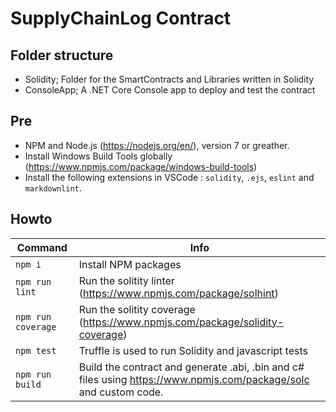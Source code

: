 # SupplyChainLog Contract

## Folder structure

- Solidity; Folder for the SmartContracts and Libraries written in Solidity
- ConsoleApp; A .NET Core Console app to deploy and test the contract

## Pre

- NPM and Node.js (<https://nodejs.org/en/>), version 7 or greather.
- Install Windows Build Tools globally (<https://www.npmjs.com/package/windows-build-tools>)
- Install the following extensions in VSCode : `solidity`, `.ejs`, `eslint` and `markdownlint`.

## Howto

| Command | Info |
| ---- | ------- |
| `npm i` | Install NPM packages |
| `npm run lint` | Run the solitity linter (<https://www.npmjs.com/package/solhint>) |
| `npm run coverage` | Run the solitity coverage (<https://www.npmjs.com/package/solidity-coverage>) |
| `npm test` | Truffle is used to run Solidity and javascript tests |
| `npm run build` | Build the contract and generate .abi, .bin and c# files using <https://www.npmjs.com/package/solc> and custom code. |
